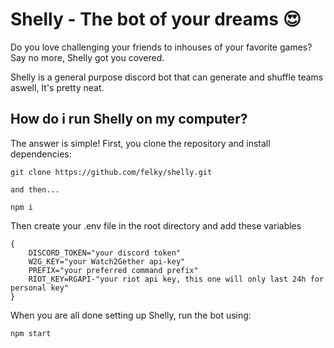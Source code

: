 # Shelly - The bot of your dreams 😍

Do you love challenging your friends to inhouses of your favorite games? 
Say no more, Shelly got you covered. 

Shelly is a general purpose discord bot that can generate and shuffle teams aswell, It's pretty neat. 


## How do i run Shelly on my computer?

The answer is simple! 
First, you clone the repository and install dependencies:
```
git clone https://github.com/felky/shelly.git

and then...

npm i
```

Then create your .env file in the root directory and add these variables
```
{
	DISCORD_TOKEN="your discord token" 
	W2G_KEY="your Watch2Gether api-key"
	PREFIX="your preferred command prefix" 
    RIOT_KEY=RGAPI-"your riot api key, this one will only last 24h for personal key" 
}
```
When you are all done setting up Shelly, run the bot using:
```
npm start
```